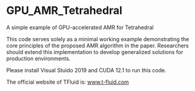 # GPU_AMR_Tetrahedral
A simple example of GPU-accelerated AMR for Tetrahedral

This code serves solely as a minimal working example demonstrating the core principles of the proposed AMR algorithm in the paper. 
Researchers should extend this implementation to develop generalized solutions for production environments.

Please install Visual Stuido 2019 and CUDA 12.1 to run this code.

The official website of TFluid is:
www.t-fluid.com